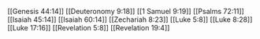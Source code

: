 [[Genesis 44:14]]
[[Deuteronomy 9:18]]
[[1 Samuel 9:19]]
[[Psalms 72:11]]
[[Isaiah 45:14]]
[[Isaiah 60:14]]
[[Zechariah 8:23]]
[[Luke 5:8]]
[[Luke 8:28]]
[[Luke 17:16]]
[[Revelation 5:8]]
[[Revelation 19:4]]
